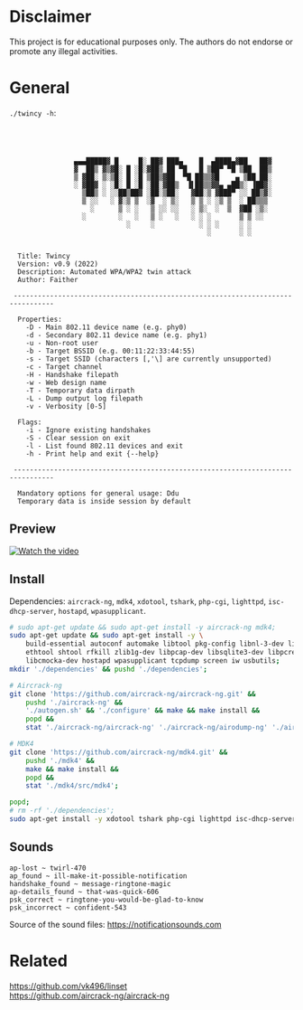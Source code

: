 # Disclaimer

This project is for educational purposes only. The authors do not endorse or promote any illegal activities.

# General

`./twincy -h`:
```




                ▄▄▄█████▓ █     █░ ██▓ ███▄    █  ▄████▄▓██   ██▓
                ▓  ██▒ ▓▒▓█░ █ ░█░▓██▒ ██ ▀█   █ ▒██▀ ▀█ ▒██  ██▒
                ▒ ▓██░ ▒░▒█░ █ ░█ ▒██▒▓██  ▀█ ██▒▒▓█    ▄ ▒██ ██░
                ░ ▓██▓ ░ ░█░ █ ░█ ░██░▓██▒  ▐▌██▒▒▓▓▄ ▄██▒░ ▐██▓░
                  ▒██▒ ░ ░░██▒██▓ ░██░▒██░   ▓██░▒ ▓███▀ ░░ ██▒▓░
                  ▒ ░░   ░ ▓░▒ ▒  ░▓  ░ ▒░   ▒ ▒ ░ ░▒ ▒  ░ ██▒▒▒ 
                    ░      ▒ ░ ░   ▒ ░░ ░░   ░ ▒░  ░  ▒  ▓██ ░▒░ 
                  ░        ░   ░   ▒ ░   ░   ░ ░ ░       ▒ ▒ ░░  
                             ░     ░           ░ ░ ░     ░ ░     
                                                 ░       ░ ░     


  Title: Twincy
  Version: v0.9 (2022)
  Description: Automated WPA/WPA2 twin attack
  Author: Faither

 --------------------------------------------------------------------------------

  Properties:
    -D - Main 802.11 device name (e.g. phy0)
    -d - Secondary 802.11 device name (e.g. phy1)
    -u - Non-root user
    -b - Target BSSID (e.g. 00:11:22:33:44:55)
    -s - Target SSID (characters [,'\] are currently unsupported)
    -c - Target channel
    -H - Handshake filepath
    -w - Web design name
    -T - Temporary data dirpath
    -L - Dump output log filepath
    -v - Verbosity [0-5]

  Flags:
    -i - Ignore existing handshakes
    -S - Clear session on exit
    -l - List found 802.11 devices and exit
    -h - Print help and exit {--help}

 --------------------------------------------------------------------------------

  Mandatory options for general usage: Ddu
  Temporary data is inside session by default
```

## Preview

[![Watch the video](https://user-images.githubusercontent.com/25136754/177021469-5f2b774a-e647-4e16-8633-43757d39297b.png)](https://mega.nz/file/tdsC0SrT#Qa3irO0VjBRGiP_6WcXd6r6wnfVRjOwh4aotd_Pk_mE) 

## Install

Dependencies: `aircrack-ng`, `mdk4`, `xdotool`, `tshark`, `php-cgi`, `lighttpd`, `isc-dhcp-server`, `hostapd`, `wpasupplicant`.

```bash
# sudo apt-get update && sudo apt-get install -y aircrack-ng mdk4;
sudo apt-get update && sudo apt-get install -y \
	build-essential autoconf automake libtool pkg-config libnl-3-dev libnl-genl-3-dev libssl-dev \
	ethtool shtool rfkill zlib1g-dev libpcap-dev libsqlite3-dev libpcre3-dev libhwloc-dev \
	libcmocka-dev hostapd wpasupplicant tcpdump screen iw usbutils;
mkdir './dependencies' && pushd './dependencies';

# Aircrack-ng
git clone 'https://github.com/aircrack-ng/aircrack-ng.git' &&
	pushd './aircrack-ng' &&
	'./autogen.sh' && './configure' && make && make install &&
	popd &&
	stat './aircrack-ng/aircrack-ng' './aircrack-ng/airodump-ng' './aircrack-ng/scripts/airmon-ng';

# MDK4
git clone 'https://github.com/aircrack-ng/mdk4.git' &&
	pushd './mdk4' &&
	make && make install &&
	popd &&
	stat './mdk4/src/mdk4';

popd;
# rm -rf './dependencies';
sudo apt-get install -y xdotool tshark php-cgi lighttpd isc-dhcp-server wpasupplicant;
```

## Sounds

```
ap-lost ~ twirl-470
ap_found ~ ill-make-it-possible-notification
handshake_found ~ message-ringtone-magic
ap-details_found ~ that-was-quick-606
psk_correct ~ ringtone-you-would-be-glad-to-know
psk_incorrect ~ confident-543
```

Source of the sound files: https://notificationsounds.com

# Related

https://github.com/vk496/linset  
https://github.com/aircrack-ng/aircrack-ng
